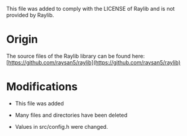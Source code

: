 This file was added to comply with the LICENSE of Raylib and is not provided by Raylib.

# Origin
The source files of the Raylib library can be found here: [https://github.com/raysan5/raylib](https://github.com/raysan5/raylib)

# Modifications
- This file was added
- Many files and directories have been deleted

- Values in src/config.h were changed.
